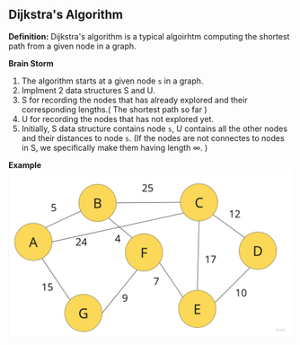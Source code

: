 ## Dijkstra's Algorithm
**Definition:**
  Dijkstra's algorithm is a typical algoirhtm computing the shortest path from a given node in a graph.

**Brain Storm**
  1. The algorithm starts at a given node `s` in a graph.
  2. Implment 2 data structures S and U.
  3. S for recording the nodes that has already explored and their corresponding lengths.( The shortest path so far )
  4. U for recording the nodes that has not explored yet.
  5. Initially, S data structure contains node `s`, U contains all the other nodes and their distances to node `s`. (If the nodes are not connectes to nodes in S, we specifically make them having length $\infty$. )

**Example**
![alt text](graphSearch-algo/graph.jpg)
